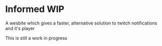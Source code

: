# Informed WIP
A wesbite which gives a faster, alternative solution to twitch notifications and it's player

This is still a work in progress
